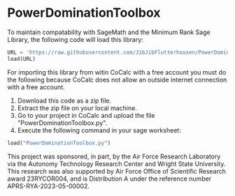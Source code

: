 # PowerDominationToolbox

To maintain compatability with SageMath and the Minimum Rank Sage Library, the following code will load this library:

```python
URL = 'https://raw.githubusercontent.com/JibJibFlutterhousen/PowerDominationToolbox/main/PowerDominationToolbox.py'
load(URL)
```

For importing this library from witin CoCalc with a free account you must do the following because CoCalc does not allow an outside internet connection with a free account.

1. Download this code as a zip file.
2. Extract the zip file on your local machine.
3. Go to your project in CoCalc and upload the file "PowerDominationToolbox.py".
4. Execute the following command in your sage worksheet:
```python
load("PowerDominationToolbox.py")
```

This project was sponsored, in part, by the Air Force Research Laboratory via the Autonomy Technology Research Center and Wright State University.
This research was also supported by Air Force Office of Scientific Research award 23RYCOR004, and is Distribution A under the reference number APRS-RYA-2023-05-00002.
